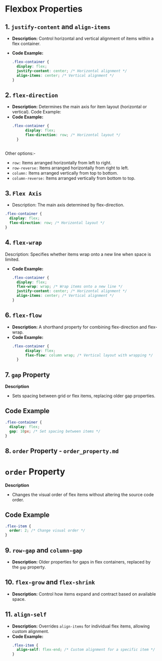 # Flexbox Properties

## 1. `justify-content` and `align-items`
- **Description:** Control horizontal and vertical alignment of items within a flex container.
- **Code Example:**

  ```css
  .flex-container {
    display: flex;
    justify-content: center; /* Horizontal alignment */
    align-items: center; /* Vertical alignment */
  }
## 2. `flex-direction`
- **Description:** Determines the main axis for item layout (horizontal or vertical).
Code Example:
- **Code Example:**
  ```css
  .flex-container {
        display: flex;
        flex-direction: row; /* Horizontal layout */
    }
    
Other options:- 
- `row:` Items arranged horizontally from left to right.
- `row-reverse:` Items arranged horizontally from right to left.
- `column:` Items arranged vertically from top to bottom.
- `column-reverse:` Items arranged vertically from bottom to top.

## 3. `Flex Axis`
- Description: The main axis determined by flex-direction.

```css
.flex-container {
  display: flex;
  flex-direction: row; /* Horizontal layout */
}
```

## 4. `flex-wrap`
Description: Specifies whether items wrap onto a new line when space is limited.
- **Code Example:**
  ```css
  .flex-container {
    display: flex;
    flex-wrap: wrap; /* Wrap items onto a new line */
    justify-content: center; /* Horizontal alignment */
    align-items: center; /* Vertical alignment */
  }
  ```

## 6. `flex-flow`
- **Description:** A shorthand property for combining flex-direction and flex-wrap.
- **Code Example:**
  ```css
  .flex-container {
        display: flex;
        flex-flow: column wrap; /* Vertical layout with wrapping */
    }

## 7. `gap` Property

**Description**
- Sets spacing between grid or flex items, replacing older gap properties.

## Code Example
```css
.flex-container {
  display: flex;
  gap: 10px; /* Set spacing between items */
}
```


## 8. `order` Property - `order_property.md`

# `order` Property

**Description**
- Changes the visual order of flex items without altering the source code order.

## Code Example
```css
.flex-item {
  order: 2; /* Change visual order */
}
```


## 9. `row-gap` and `column-gap`
- **Description:** Older properties for gaps in flex containers, replaced by the `gap` property.

## 10. `flex-grow` and `flex-shrink`
- **Description:** Control how items expand and contract based on available space.

## 11. `align-self`
- **Description:** Overrides `align-items` for individual flex items, allowing custom alignment.
- **Code Example:**
  ```css
  .flex-item {
    align-self: flex-end; /* Custom alignment for a specific item */
  }
